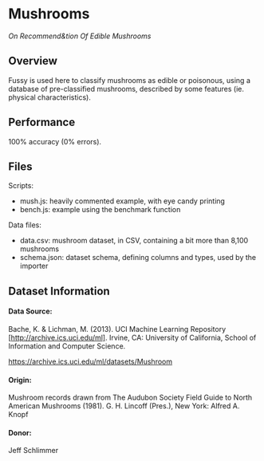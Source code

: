 # Mushrooms

*On Recommend&tion Of Edible Mushrooms*

## Overview

Fussy is used here to classify mushrooms as edible or poisonous, using a
database of pre-classified mushrooms, described by some features (ie. physical characteristics).

## Performance

100% accuracy (0% errors).

## Files

Scripts:

- mush.js: heavily commented example, with eye candy printing
- bench.js: example using the benchmark function

Data files:

- data.csv: mushroom dataset, in CSV, containing a bit more than 8,100 mushrooms
- schema.json: dataset schema, defining columns and types, used by the importer

## Dataset Information

#### Data Source:

Bache, K. & Lichman, M. (2013). UCI Machine Learning Repository [http://archive.ics.uci.edu/ml].
Irvine, CA: University of California, School of Information and Computer Science.

https://archive.ics.uci.edu/ml/datasets/Mushroom

#### Origin:

Mushroom records drawn from The Audubon Society Field Guide to North American Mushrooms (1981). G. H. Lincoff (Pres.), New York: Alfred A. Knopf

#### Donor:

Jeff Schlimmer

